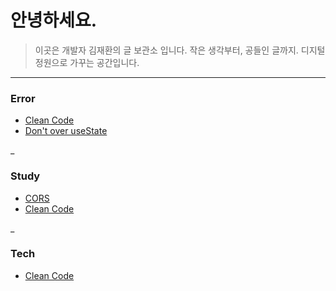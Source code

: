 # 안녕하세요.

> 이곳은 개발자 김재환의 글 보관소 입니다.
> 작은 생각부터, 공들인 글까지.
> 디지털 정원으로 가꾸는 공간입니다.

---

### Error

- [Clean Code](vault/tech/Clean%20Code.md)
- [Don't over useState](vault/tech/Don't%20over%20useState.md)

\_

### Study

- [CORS](vault/tech/CORS.md)
- [Clean Code](vault/tech/Clean%20Code.md)

\_

### Tech

- [Clean Code](vault/tech/Clean%20Code.md)